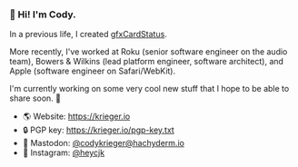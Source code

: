 ### 👋 Hi! I'm Cody.

In a previous life, I created [gfxCardStatus](https://github.com/codykrieger/gfxCardStatus).

More recently, I've worked at Roku (senior software engineer on the audio team), Bowers &
Wilkins (lead platform engineer, software architect), and Apple (software engineer on
Safari/WebKit).

I'm currently working on some very cool new stuff that I hope to be able to share soon. 🙂

- 🌎 Website: https://krieger.io
- 🔒 PGP key: https://krieger.io/pgp-key.txt
- 💬 Mastodon: [@codykrieger@hachyderm.io](https://hachyderm.io/@codykrieger)
- 📸 Instagram: [@heycjk](https://www.instagram.com/heycjk/)
